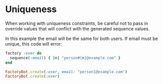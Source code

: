 # Uniqueness

When working with uniqueness constraints, be careful not to pass in override
values that will conflict with the generated sequence values.

In this example the email will be the same for both users. If email must be
unique, this code will error:

```rb
factory :user do
  sequence(:email) { |n| "person#{n}@example.com" }
end

FactoryBot.create(:user, email: "person1@example.com")
FactoryBot.create(:user)
```
